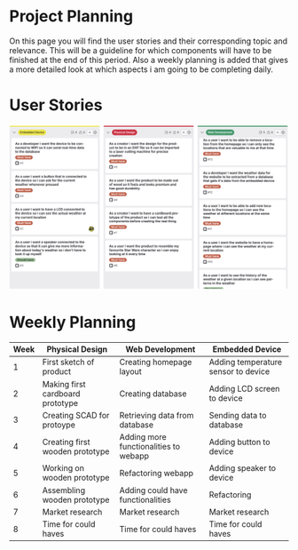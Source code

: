 # Project Planning
On this page you will find the user stories and their corresponding topic and relevance. This will be a guideline for which components will have to be finished at the end of this period. Also a weekly planning is added that gives a more detailed look at which aspects i am going to be completing daily.

# User Stories
![Git issues board](assets/Git_issues.png)

# Weekly Planning
| Week | Physical Design | Web Development | Embedded Device |
|---|---|---|---|
| 1 | First sketch of product | Creating homepage layout | Adding temperature sensor to device |
| 2 | Making first cardboard prototype | Creating database | Adding LCD screen to device |
| 3 | Creating SCAD for protoype | Retrieving data from database | Sending data to database |
| 4 | Creating first wooden prototype | Adding more functionalities to webapp | Adding button to device |
| 5 | Working on wooden prototype | Refactoring webapp | Adding speaker to device |
| 6 | Assembling wooden prototype | Adding could have functionalities | Refactoring |
| 7 | Market research | Market research | Market research |
| 8 | Time for could haves | Time for could haves | Time for could haves |
